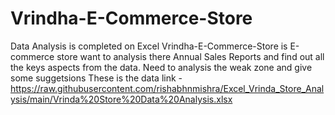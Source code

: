 # Vrindha-E-Commerce-Store
Data Analysis is completed on Excel
Vrindha-E-Commerce-Store is E-commerce store want to analysis there Annual Sales Reports and find out all the keys aspects from the data. 
Need to analysis the weak zone and give some suggetsions
These is the data link - https://raw.githubusercontent.com/rishabhnmishra/Excel_Vrinda_Store_Analysis/main/Vrinda%20Store%20Data%20Analysis.xlsx

